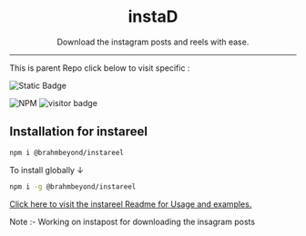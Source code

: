 # <center>instaD
<center> Download the instagram posts and reels with ease. </center>

----
This is parent Repo click below to visit specific : 

 ![Static Badge](https://img.shields.io/badge/Visit-instareel-yellow?style=flat-square&logo=readme&logoColor=orange&color=orange&link=https%3A%2F%2Fgithub.com%2Fbrahmbeyond%2FInstaD%2Fblob%2Fmain%2Finstareel%2FREADME.md)


![NPM](https://img.shields.io/npm/l/@brahmbeyond/instareel) ![visitor badge](https://visitor-badge.laobi.icu/badge?page_id=brahmbeyond.instaD&left_text=instaD%20Visitors)

## Installation for instareel
```bash
npm i @brahmbeyond/instareel 
```
To install globally &darr;
```bash
npm i -g @brahmbeyond/instareel 
```

[Click here to visit the instareel Readme for Usage and examples.](./instareel/README.md)

Note :- Working on instapost for downloading the insagram posts